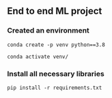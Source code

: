 ## End to end ML project
### Created an environment
```
conda create -p venv python==3.8

conda activate venv/
```
### Install all necessary libraries
```
pip install -r requirements.txt
```